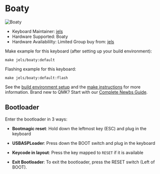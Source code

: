 # Boaty

![Boaty](https://cdn.shopify.com/s/files/1/0582/4420/2650/products/boaty_compressed_2048x2048.jpg)

* Keyboard Maintainer: [jels](https://github.com/JoahNelson)
* Hardware Supported: Boaty
* Hardware Availabililty: Limited Group buy from: [jels](https://jels.au)

Make example for this keyboard (after setting up your build environment):
    
    make jels/boaty:default
    
Flashing example for this keyboard:

    make jels/boaty:default:flash

See the [build environment setup](https://docs.qmk.fm/#/getting_started_build_tools) and the [make instructions](https://docs.qmk.fm/#/getting_started_make_guide) for more information. Brand new to QMK? Start with our [Complete Newbs Guide](https://docs.qmk.fm/#/newbs).

## Bootloader

Enter the bootloader in 3 ways:

* **Bootmagic reset**: Hold down the leftmost key (ESC) and plug in the keyboard
* **USBASPLoader**: Press down the BOOT switch and plug in the keyboard
* **Keycode in layout**: Press the key mapped to `RESET` if it is available

* **Exit Bootloader**: To exit the bootloader, press the RESET switch (Left of BOOT).
